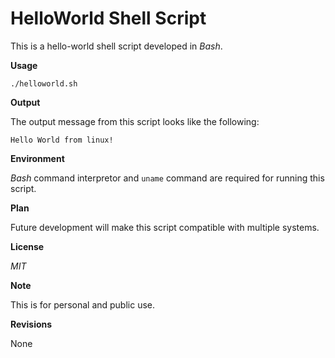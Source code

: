 # HelloWorld Shell Script

This is a hello-world shell script developed in *Bash*.

**Usage**

```shell
./helloworld.sh
```

**Output**

The output message from this script looks like the following:

```
Hello World from linux!
```

**Environment**

*Bash* command interpretor and `uname` command are required for running this script.

**Plan**

Future development will make this script compatible with multiple systems.

**License**

*MIT*

**Note**

This is for personal and public use.

**Revisions**

None
